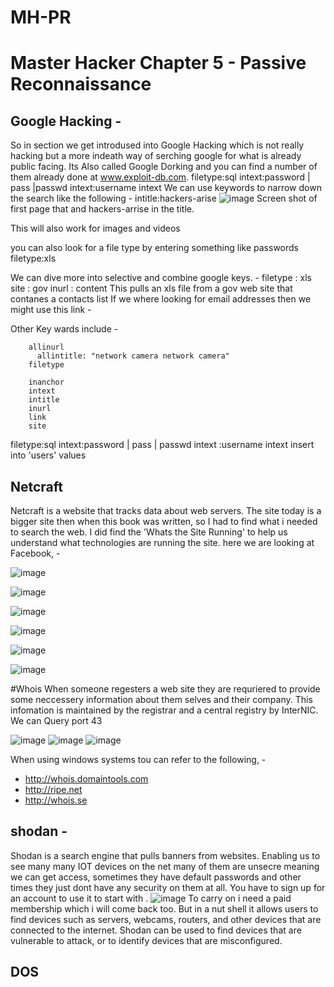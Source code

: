 # MH-PR
# Master Hacker Chapter 5 - Passive Reconnaissance
## Google Hacking - 

  So in section we get introdused into Google Hacking which is not really hacking but a more indeath way of serching google for what is already public facing. Its Also called Google Dorking and you can find a number of them already done at www.exploit-db.com.
  filetype:sql intext:password | pass |passwd intext:username intext 
    We can use keywords to narrow down the search like the following - 
      intitle:hackers-arise
![image](https://github.com/user-attachments/assets/056973a3-bb10-4873-acdc-c1a9795d4f40)
Screen shot of first page that and hackers-arrise in the title. 

This will also work for images and videos 

you can also look for a file type by entering something like 
  passwords filetype:xls

We can dive more into selective and combine google keys. - 
    filetype : xls site : gov inurl : content
      This pulls an xls file from a gov web site that contanes a contacts list
If we where looking for email addresses then we might use this link - 
  
Other Key wards include - 

        allinurl
          allintitle: "network camera network camera"
        filetype
          
        inanchor
        intext
        intitle
        inurl
        link
        site

filetype:sql intext:password | pass | passwd intext :username intext insert into 'users' values


## Netcraft
Netcraft is a website that tracks data about web servers.
The site today is a bigger site then when this book was written, so I had to find what i needed to search the web. 
I did find the 'Whats the Site Running' to help us understand what technologies are running the site. 
here we are looking at Facebook, - 

![image](https://github.com/user-attachments/assets/388e886a-3bee-4a5e-a95d-812501d086e8)

![image](https://github.com/user-attachments/assets/66009b24-32a6-428e-9799-68cf22f32d2c)

![image](https://github.com/user-attachments/assets/60532cc6-08e2-4ece-94e1-3e96b07b77fe)

![image](https://github.com/user-attachments/assets/0a768c2a-2638-4913-9120-c2717ff646ed)

![image](https://github.com/user-attachments/assets/798c398c-2486-4a11-961b-46336c15819c)

![image](https://github.com/user-attachments/assets/0424eda6-daa5-4245-bea5-6351ea5445e4)

#Whois
When someone regesters a web site they are requriered to provide some neccessery information about them selves and their company. 
This infomation is maintained by the registrar and a central registry by InterNIC.
We can Query port 43

![image](https://github.com/user-attachments/assets/c1570c54-de72-4658-852a-bfd7c90a1f0c)
![image](https://github.com/user-attachments/assets/5187e987-235e-4b4b-b2ef-3bffe91c2f92)
![image](https://github.com/user-attachments/assets/274911d1-7f48-4b16-8eb6-dd7a69d7e193)

When using windows systems tou can refer to the following, - 
  - http://whois.domaintools.com
  - http://ripe.net
  - http://whois.se

## shodan - 
Shodan is a search engine that pulls banners from websites. 
Enabling us to see many many IOT devices on the net many of them are unsecre meaning we can get access, sometimes they have default passwords and other times they just dont have any security on them at all. 
You have to sign up for an account to use it to start with . 
![image](https://github.com/user-attachments/assets/cf671e6b-0fa5-49c5-9a5a-a1509b86ecb7)
To carry on i need a paid membership which i will come back too. 
But in a nut shell it allows users to find devices such as servers, webcams, routers, and other devices that are connected to the internet. Shodan can be used to find devices that are vulnerable to attack, or to identify devices that are misconfigured.

## DOS















